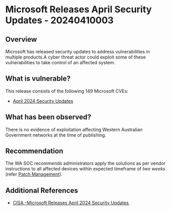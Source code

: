 # Microsoft Releases April Security Updates - 20240410003

## Overview

Microsoft has released security updates to address vulnerabilities in multiple products.A cyber threat actor could exploit some of these vulnerabilities to take control of an affected system.

## What is vulnerable?

This release consists of the following 149 Microsoft CVEs:

- [April 2024 Security Updates](https://msrc.microsoft.com/update-guide/releaseNote/2024-Apr)

## What has been observed?

 There is no evidence of exploitation affecting Western Australian Government networks at the time of publishing.

## Recommendation

The WA SOC recommends administrators apply the solutions as per vendor instructions to all affected devices within expected timeframe of *two weeks* (refer [Patch Management](../guidelines/patch-management.md)).

## Additional References

- [CISA -Microsoft Releases April 2024 Security Updates 
](https://www.cisa.gov/news-events/alerts/2024/04/09/microsoft-releases-april-2024-security-updates)
